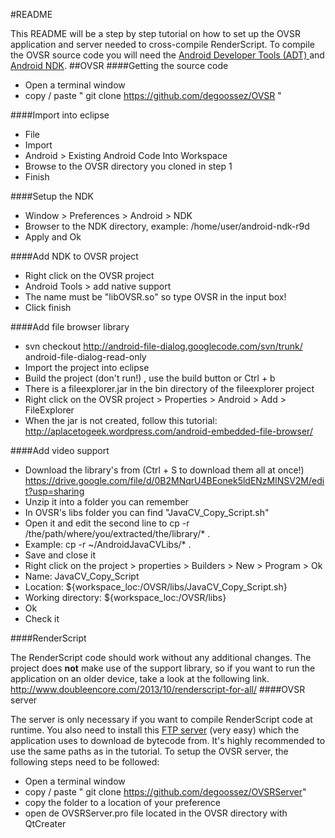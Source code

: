 #README

This README will be a step by step tutorial on how to set up the OVSR application and server needed to cross-compile RenderScript.
To compile the OVSR source code you will need the [Android Developer Tools (ADT) ](https://developer.android.com/sdk/installing/bundle.html) and [Android NDK](https://developer.android.com/tools/sdk/ndk/index.html#Installing).
##OVSR
####Getting the source code
* Open a terminal window
* copy / paste " git clone https://github.com/degoossez/OVSR "

####Import into eclipse
* File 
* Import
* Android > Existing Android Code Into Workspace
* Browse to the OVSR directory you cloned in step 1
* Finish

####Setup the NDK
* Window > Preferences > Android > NDK
* Browser to the NDK directory, example: /home/user/android-ndk-r9d
* Apply and Ok

####Add NDK to OVSR project
* Right click on the OVSR project
* Android Tools > add native support 
* The name must be "libOVSR.so" so type OVSR in the input box!
* Click finish

####Add file browser library
* svn checkout http://android-file-dialog.googlecode.com/svn/trunk/ android-file-dialog-read-only
* Import the project into eclipse
* Build the project (don't run!) , use the build button or Ctrl + b
* There is a fileexplorer.jar in the bin directory of the fileexplorer project
* Right click on the OVSR project > Properties > Android > Add > FileExplorer
* When the jar is not created, follow this tutorial: http://aplacetogeek.wordpress.com/android-embedded-file-browser/

####Add video support
* Download the library's from (Ctrl + S to download them all at once!) https://drive.google.com/file/d/0B2MNqrU4BEonek5ldENzMlNSV2M/edit?usp=sharing  
* Unzip it into a folder you can remember
* In OVSR's libs folder you can find "JavaCV_Copy_Script.sh" 
* Open it and edit the second line to cp -r /the/path/where/you/extracted/the/library/* .
* Example: cp -r ~/AndroidJavaCVLibs/* .
* Save and close it
* Right click on the project > properties > Builders > New > Program > Ok
* Name: JavaCV_Copy_Script
* Location: ${workspace_loc:/OVSR/libs/JavaCV_Copy_Script.sh}
* Working directory: ${workspace_loc:/OVSR/libs}
* Ok
* Check it

####RenderScript

The RenderScript code should work without any additional changes. The project does **not** make use of the support library, so if you want to
run the application on an older device, take a look at the following link. http://www.doubleencore.com/2013/10/renderscript-for-all/
####OVSR server

The server is only necessary if you want to compile RenderScript code at runtime.
You also need to install this [FTP server](https://help.ubuntu.com/community/PureFTP) (very easy) which the application uses to download de bytecode from. It's highly recommended to use the same paths as in the tutorial.
To setup the OVSR server, the following steps need to be followed:
* Open a terminal window
* copy / paste " git clone https://github.com/degoossez/OVSRServer"
* copy the folder to a location of your preference
* open de OVSRServer.pro file located in the OVSR directory with QtCreater


